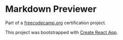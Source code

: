 # Markdown Previewer

Part of a [freecodecamp.org](https://www.freecodecamp.org) certification project.




This project was bootstrapped with [Create React App](https://github.com/facebook/create-react-app).
